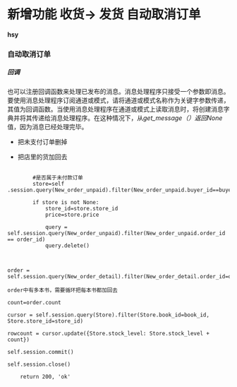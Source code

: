 # 新增功能 收货-> 发货 自动取消订单

**hsy**



### 自动取消订单

##### 回调

也可以注册回调函数来处理已发布的消息。消息处理程序只接受一个参数即消息。要使用消息处理程序订阅通道或模式，请将通道或模式名称作为关键字参数传递，其值为回调函数。当使用消息处理程序在通道或模式上读取消息时，将创建消息字典并将其传递给消息处理程序。在这种情况下，从*get_message（）*返回*None*值，因为消息已经处理完毕。

- 把未支付订单删掉

  

- 把店里的货加回去

```

        #是否属于未付款订单
        store=self .session.query(New_order_unpaid).filter(New_order_unpaid.buyer_id==buyer_id,New_order_unpaid.commit_time!=None).first()
        
        if store is not None:
            store_id=store.store_id
            price=store.price
            
            query = self.session.query(New_order_unpaid).filter(New_order_unpaid.order_id == order_id)
            query.delete()



order = self.session.query(New_order_detail).filter(New_order_detail.order_id=order_id,New_order_detail.book_id=stores.book_id)

order中有多本书，需要循环把每本书都加回去

count=order.count

cursor = self.session.query(Store).filter(Store.book_id=book_id, Store.store_id=store_id)

rowcount = cursor.update({Store.stock_level: Store.stock_level + count})

self.session.commit()

self.session.close()

    return 200, 'ok'
```

 

